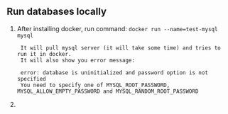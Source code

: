 ## Run databases locally

1. After installing docker, run command: `docker run --name=test-mysql mysql`

        It will pull mysql server (it will take some time) and tries to run it in docker. 
        It will also show you error message:
        
        error: database is uninitialized and password option is not specified
        You need to specify one of MYSQL_ROOT_PASSWORD, MYSQL_ALLOW_EMPTY_PASSWORD and MYSQL_RANDOM_ROOT_PASSWORD

2. 